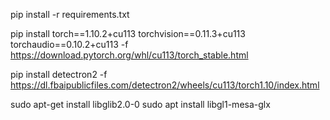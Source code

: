 pip install -r requirements.txt

pip install torch==1.10.2+cu113 torchvision==0.11.3+cu113 torchaudio==0.10.2+cu113 -f https://download.pytorch.org/whl/cu113/torch_stable.html

pip install detectron2 -f https://dl.fbaipublicfiles.com/detectron2/wheels/cu113/torch1.10/index.html

sudo apt-get install libglib2.0-0
sudo apt install libgl1-mesa-glx